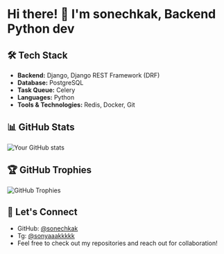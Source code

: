 # Hi there! 👋 I'm sonechkak, Backend Python dev

## 🛠️ Tech Stack
- **Backend:** Django, Django REST Framework (DRF)
- **Database:** PostgreSQL
- **Task Queue:** Celery
- **Languages:** Python
- **Tools & Technologies:** Redis, Docker, Git

## 📊 GitHub Stats
![Your GitHub stats](https://github-readme-stats.vercel.app/api?username=sonechkak&show_icons=true&theme=radical)

## 🏆 GitHub Trophies
![GitHub Trophies](https://github-profile-trophy.vercel.app/?username=sonechkak&theme=radical&row=1&column=6)

## 🔗 Let's Connect
- GitHub: [@sonechkak](https://github.com/sonechkak)
- Tg: [@sonyaaakkkkk](https://t.me/sonyaaakkkkk)
- Feel free to check out my repositories and reach out for collaboration!
